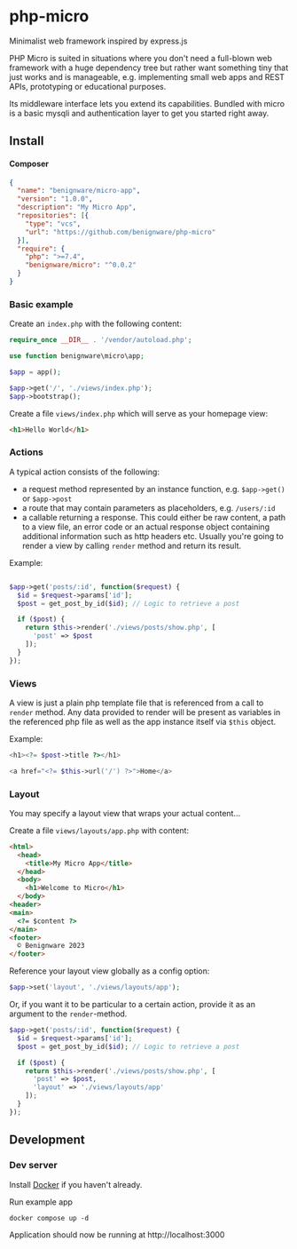 # php-micro

Minimalist web framework inspired by express.js

PHP Micro is suited in situations where you don't need a full-blown web framework with a huge dependency tree but rather want something tiny that just works and is manageable, e.g. implementing small web apps and REST APIs, prototyping or educational purposes.

Its middleware interface lets you extend its capabilities. Bundled with micro is a basic mysqli and authentication layer to get you started right away.

## Install

#### Composer

```json
{
  "name": "benignware/micro-app",
  "version": "1.0.0",
  "description": "My Micro App",
  "repositories": [{
    "type": "vcs",
    "url": "https://github.com/benignware/php-micro"
  }],
  "require": {
    "php": ">=7.4",
    "benignware/micro": "^0.0.2"
  }
}
```

### Basic example

Create an `index.php` with the following content:

```php
require_once __DIR__ . '/vendor/autoload.php';

use function benignware\micro\app;

$app = app();

$app->get('/', './views/index.php');
$app->bootstrap();

```

Create a file `views/index.php` which will serve as your homepage view:

```html
<h1>Hello World</h1>
```

### Actions

A typical action consists of the following:

* a request method represented by an instance function, e.g. `$app->get()` or `$app->post`
* a route that may contain parameters as placeholders, e.g. `/users/:id`
* a callable returning a response. This could either be raw content, a path to a view file, an error code or an actual response object containing additional information such as http headers etc. Usually you're going to render a view by calling `render` method and return its result.

Example:

```php

$app->get('posts/:id', function($request) {
  $id = $request->params['id'];
  $post = get_post_by_id($id); // Logic to retrieve a post

  if ($post) {
    return $this->render('./views/posts/show.php', [
      'post' => $post
    ]);
  }
});
```

### Views

A view is just a plain php template file that is referenced from a call to `render` method. Any data provided to render will be present as variables in the referenced php file as well as the app instance itself via `$this` object.

Example:

```php
<h1><?= $post->title ?></h1>

<a href="<?= $this->url('/') ?>">Home</a>
```

### Layout

You may specify a layout view that wraps your actual content...

Create a file `views/layouts/app.php` with content:

```html
<html>
  <head>
    <title>My Micro App</title>
  </head>
  <body>
    <h1>Welcome to Micro</h1>
  </body>
<header>
<main>
  <?= $content ?>
</main>
<footer>
  © Benignware 2023
</footer>
```

Reference your layout view globally as a config option:

```php
$app->set('layout', './views/layouts/app');
```

Or, if you want it to be particular to a certain action, provide it as an argument to the `render`-method.

```php
$app->get('posts/:id', function($request) {
  $id = $request->params['id'];
  $post = get_post_by_id($id); // Logic to retrieve a post

  if ($post) {
    return $this->render('./views/posts/show.php', [
      'post' => $post,
      'layout' => './views/layouts/app'
    ]);
  }
});
```

## Development

### Dev server

Install [Docker](https://docs.docker.com/get-docker/) if you haven't already.

Run example app

```shell
docker compose up -d
```

Application should now be running at http://localhost:3000
